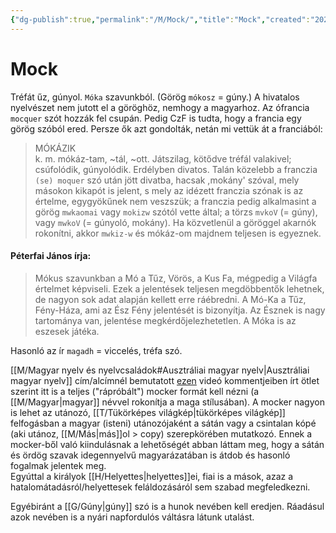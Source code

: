 ```yaml
---
{"dg-publish":true,"permalink":"/M/Mock/","title":"Mock","created":"2024-02-06T08:15","updated":"2024-10-25T23:31"}
---
```



# Mock

Tréfát űz, gúnyol. `Móka` szavunkból. (Görög `mókosz` = gúny.) A hivatalos nyelvészet nem jutott el a göröghöz, nemhogy a magyarhoz. Az ófrancia `mocquer` szót hozzák fel csupán. Pedig CzF is tudta, hogy a francia egy görög szóból ered. Persze ők azt gondolták, netán mi vettük át a franciából:  
> MÓKÁZIK  
> k. m. mókáz-tam, ~tál, ~ott. Játszilag, kötődve tréfál valakivel; csúfolódik, gúnyolódik. Erdélyben divatos. Talán közelebb a franczia `(se) moquer` szó után jött divatba, hacsak ,mokány' szóval, mely másokon kikapót is jelent, s mely az idézett franczia szónak is az értelme, egygyökűnek nem veszszük; a franczia pedig alkalmasint a görög `mwkaomai` vagy `mokizw` szótól vette által; a törzs `mvkoV` (= gúny), vagy `mwkoV` (= gúnyoló, mokány). Ha közvetlenül a göröggel akarnók rokonítni, akkor `mwkiz-w` és mókáz-om majdnem teljesen is egyeznek.  

#### Péterfai János írja:

> Mókus szavunkban a Mó a Tűz, Vörös, a Kus Fa, mégpedig a Világfa értelmet képviseli. Ezek a jelentések teljesen megdöbbentők lehetnek, de nagyon sok adat alapján kellett erre ráébredni. A Mó-Ka a Tűz, Fény-Háza, ami az Ész Fény jelentését is bizonyítja. Az Észnek is nagy tartománya van, jelentése megkérdőjelezhetetlen. A Móka is az eszesek játéka.  

Hasonló az ír `magadh` = viccelés, tréfa szó.  

[[M/Magyar nyelv és nyelvcsaládok#Ausztráliai magyar nyelv\|Ausztráliai magyar nyelv]] cím/alcímnél bemutatott [ezen](https://youtu.be/EnJ_qFgkdZ8) videó kommentjeiben írt ötlet szerint itt is a teljes ("rápróbált") mocker formát kell nézni (a [[M/Magyar\|magyar]] névvel rokonítja a maga stílusában). A mocker nagyon is lehet az utánozó, [[T/Tükörképes világkép\|tükörképes világkép]] felfogásban a magyar (isteni) utánozójaként a sátán vagy a csintalan kópé (aki utánoz, [[M/Más\|más]]ol > copy) szerepkörében mutatkozó. 
Ennek a mocker-ből való kiindulásnak a lehetőségét abban láttam meg, hogy a sátán és ördög szavak idegennyelvű magyarázatában is átdob és hasonló fogalmak jelentek meg.  
Egyúttal a királyok [[H/Helyettes\|helyettes]]ei, fiai is a mások, azaz a hatalomátadásról/helyettesek feláldozásáról sem szabad megfeledkezni.  

Egyébiránt a [[G/Gúny\|gúny]] szó is a hunok nevében kell eredjen. Ráadásul azok nevében is a nyári napfordulós váltásra látunk utalást.  